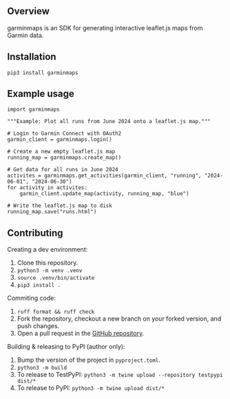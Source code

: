 ## Overview
garminmaps is an SDK for generating interactive leaflet.js maps from Garmin data.

## Installation
``` 
pip3 install garminmaps
```

## Example usage
```
import garminmaps

"""Example: Plot all runs from June 2024 onto a leaflet.js map."""

# Login to Garmin Connect with OAuth2
garmin_client = garminmaps.login()

# Create a new empty leaflet.js map
running_map = garminmaps.create_map()

# Get data for all runs in June 2024
activites = garminmaps.get_activities(garmin_client, "running", "2024-06-01", "2024-06-30")
for activity in activites:
    garmin_client.update_map(activity, running_map, "blue")

# Write the leaflet.js map to disk
running_map.save("runs.html")
```

## Contributing
Creating a dev environment:
1. Clone this repository.
2. `python3 -m venv .venv`
3. `source .venv/bin/activate`
4. `pip3 install .`

Commiting code:
1. `ruff format && ruff check`
2. Fork the repository, checkout a new branch on your forked version, and push changes.
3. Open a pull request in the [GitHub repository](https://github.com/doorlay/garminmaps/pulls).

Building & releasing to PyPI (author only):
1. Bump the version of the project in `pyproject.toml`.
2. `python3 -m build`
3. To release to TestPyPI: `python3 -m twine upload --repository testpypi dist/*`
4. To release to PyPI: `python3 -m twine upload dist/*`

<!-- ## Future Work
- Add support for range-based plotting
- Superimpose activity data onto the graph
- Use Wails to turn this into an actual application. Use in-browser SSO.
- Drop down menu in the upper left for each type of activity, color-coded. When you select a type, only those types are displayed
- For each activity type, group activities in a similar location and allow selection of that location. When selected, navigate to that region on the map.
- For each activity, display information on click. e.g. when you click on a run, you get distance, pace, bpm, calories burned, etc. 
- hand-roll GPX parsing to lower dependencies. Maybe the same for mapping, auth -->